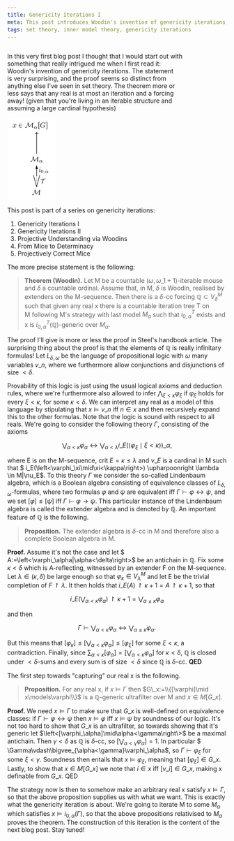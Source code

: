 ```yaml
---
title: Genericity Iterations I
meta: This post introduces Woodin's invention of genericity iterations, which more or less states that any real number is at most an iteration and a forcing away! (given that you're living in an iterable structure and assuming a large cardinal hypothesis) In this post we start the proof of the theorem, which includes the introduction of the extender algebra.
tags: set theory, inner model theory, genericity iterations
---
```


<div style="display: flex; flex-wrap: wrap; justify-content: space-between; align-items: center;">
  <p style="width: 80%;">
    In this very first blog post I thought that I would start out with something that
    really intrigued me when I first read it: Woodin's invention of genericity iterations.
    The statement is very surprising, and the proof seems so distinct from anything else
    I've seen in set theory. The theorem more or less says that any real is at most an
    iteration and a forcing away! (given that you're living in an iterable structure and
    assuming a large cardinal hypothesis)
  </p>
  <img src="/src/assets/img/genericity-iteration.webp" style="width: unset;" />
</div>

This post is part of a series on genericity iterations:

1. Genericity Iterations I
2. <router-link to="/posts/2016-10-19-genericity-iterations-ii">Genericity Iterations II</router-link>
3. <router-link to="/posts/2017-12-18-projective-understanding-via-woodins">Projective Understanding via Woodins</router-link>
4. <router-link to="/posts/2017-12-29-from-mice-to-determinacy">From Mice to Determinacy</router-link>
5. <router-link to="/posts/2018-01-20-projectively-correct-mice">Projectively Correct Mice</router-link>


The more precise statement is the following:

> **Theorem (Woodin).** Let M be a countable $(\omega,\omega\_1+1)$-iterable mouse and
> $\delta$ a countable ordinal. Assume that, in M, $\delta$ is Woodin, realised by
> extenders on the M-sequence. Then there is a $\delta$-cc forcing $\mathbb Q\subset
> V_\delta^M$ such that given any real x there is a countable iteration tree T on
> M following M's strategy with last model $M_\alpha$ such that $i_{0,\alpha}^T$ exists
> and x is $i_{0,\alpha}^{ T}(\mathbb Q)$-generic over $M_\alpha$.

The proof I'll give is more or less the proof in Steel's handbook article. The
surprising thing about the proof is that the elements of $\mathbb Q$ is
really infinitary formulas! Let $L_{\delta,\omega}$ be the language of propositional
logic with $\omega$ many variables $v\_n$, where we furthermore allow conjunctions and
disjunctions of size $<\delta$.

Provability of this logic is just using the usual logical axioms and deduction rules,
where we're furthermore also allowed to infer $\bigwedge_{\xi<\kappa}\varphi_\xi$ if
$\varphi_\xi$ holds for every $\xi<\kappa$, for some $\kappa<\delta$. We can interpret
any real as a model of this language by stipulating that $x\models v\_n$ iff $n\in x$
and then recursively expand this to the other formulas. Note that the logic is sound
with respect to all reals. We're going to consider the following theory $\Gamma$,
consisting of the axioms

$$
\bigvee_{\alpha<\kappa}\varphi_\alpha\leftrightarrow\bigvee_{\alpha<\lambda}
i\_E(\left<\varphi_\xi\mid\xi<\kappa\right>)\_\alpha,
$$

where E is on the M-sequence, $\text{crit }E=\kappa\leq\lambda$ and $\nu\_E$ is a
cardinal in M such that $ i\_E(\left<\varphi_\xi\mid\xi<\kappa\right>) \upharpoonright
\lambda \in M|\nu\_E$. To this theory $\Gamma$ we consider the so-called Lindenbaum
algebra, which is a Boolean algebra consisting of equivalence classes of
$L_{\delta,\omega}$-formulas, where two formulas $\varphi$ and $\psi$ are equivalent
iff $\Gamma\vdash\varphi\leftrightarrow\psi$, and we set $[\varphi]\leq[\psi]$ iff
$\Gamma\vdash\varphi\to\psi$. This particular instance of the Lindenbaum algebra is
called the extender algebra and is denoted by $\mathbb Q$. An important feature of
$\mathbb Q$ is the following.

> **Proposition.** The extender algebra is $\delta$-cc in M and therefore also a
> complete Boolean algebra in M.

**Proof.** Assume it's not the case and let $
A:=\left<\varphi_\alpha|\alpha<\delta\right\>$ be an antichain in $\mathbb Q$. Fix some
$\kappa<\delta$ which is A-reflecting, witnessed by an extender F on the M-sequence.
Let $\lambda\in(\kappa,\delta)$ be large enough so that $\varphi_\kappa\in
V_\lambda^M$ and let E be the trivial completion of $F\upharpoonright\lambda$. It then
holds that $i\_E(A)\upharpoonright\kappa+1=A\upharpoonright\kappa+1$, so that

$$
i\_E(\bigvee_{\alpha<\kappa}\varphi_\alpha) \upharpoonright \kappa+1 =
\bigvee_{\alpha\leq\kappa}\varphi_\alpha
$$

and then

$$
\Gamma\vdash\bigvee_{\alpha<\kappa}\varphi_\alpha\leftrightarrow
\bigvee_{\alpha\leq\kappa}\varphi_\alpha.
$$

But this means that
$[\varphi_\kappa]\leq[\bigvee_{\alpha<\kappa}\varphi_\alpha]\leq[\varphi_\xi]$ for some
$\xi<\kappa$, a contradiction. Finally, since $\sum_{\alpha<\kappa}[\varphi_\alpha] =
[\bigvee_{\alpha<\kappa}\varphi_\alpha]$ for $\kappa<\delta$, $\mathbb Q$ is closed
under $<\delta$-sums and every sum is of size $<\delta$ since $\mathbb Q$ is
$\delta$-cc. **QED**

The first step towards "capturing" our real x is the following.

> **Proposition.** For any real x, if $x\models\Gamma$ then $G\_x:=\\{[\varphi]\mid
> x\models\varphi\\}$ is a $\mathbb Q$-generic ultrafilter over M and $x\in M[G\_x]$.

**Proof.** We need $x\models\Gamma$ to make sure that $G\_x$ is well-defined on
equivalence classes: if $\Gamma\vdash\varphi\leftrightarrow\psi$ then $x\models\varphi$
iff $x\models\psi$ by soundness of our logic. It's not too hard to show that $G\_x$ is
an ultrafilter, so towards showing that it's generic let
$\left<[\varphi_\alpha]\mid\alpha<\gamma\right\>$ be a maximal antichain. Then
$\gamma<\delta$ as $\mathbb Q$ is $\delta$-cc, so
$[\bigvee_{\alpha<\gamma}\varphi_\alpha]=1$. In particular $
\Gamma\vdash\bigvee_{\alpha<\gamma}\varphi_\alpha$, so $\Gamma\vdash\varphi_\xi$ for
some $\xi<\gamma$. Soundness then entails that $x\models\varphi_\xi$, meaning that
$[\varphi_\xi]\in G\_x$. Lastly, to show that $x\in M[G\_x]$ we note that $i\in x$ iff
$[v\_i]\in G\_x$, making x definable from $G\_x$. QED

The strategy now is then to somehow make an arbitrary real x satisfy $x\models\Gamma$,
so that the above proposition supplies us with what we want. This is exactly what the
genericity iteration is about. We're going to iterate M to some $M_\alpha$ which
satisfies $x\models i_{0,\alpha}(\Gamma)$, so that the above propositions relativised
to $M_\alpha$ proves the theorem. The construction of this iteration is the content of
the next blog post. Stay tuned!

